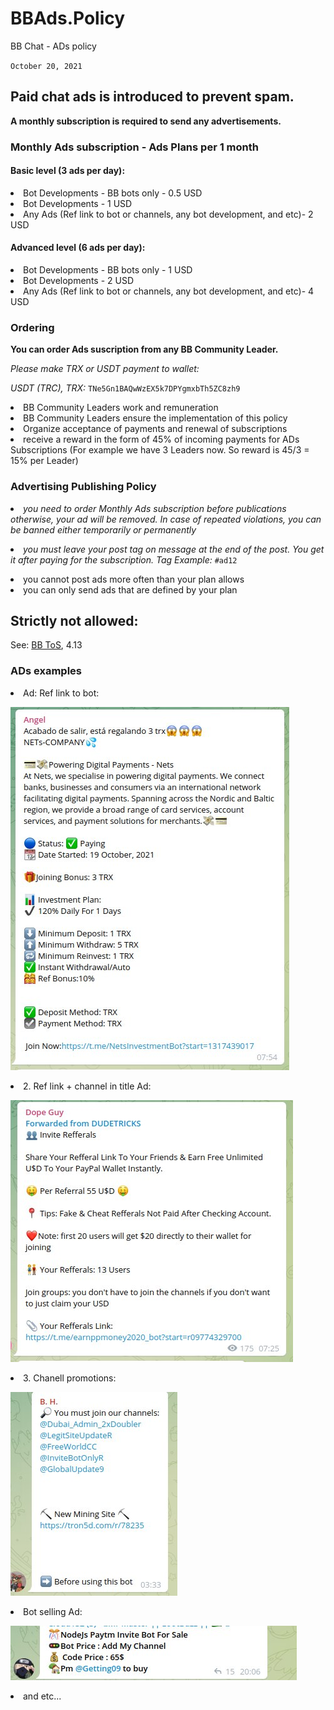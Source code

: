# BBAds.Policy
BB Chat - ADs policy

`October 20, 2021`

## Paid chat ads is introduced to prevent spam. 

<b> A monthly subscription is required to send any advertisements. </b>

### Monthly Ads subscription - Ads Plans per 1 month

#### Basic level (3 ads per day):

<li> Bot Developments - BB bots only - 0.5 USD

<li>Bot Developments - 1 USD

<li>Any Ads (Ref link to bot or channels, any bot development, and etc)- 2 USD

#### Advanced level (6 ads per day):

<li> Bot Developments - BB bots only - 1 USD

<li> Bot Developments - 2 USD

<li> Any Ads (Ref link to bot or channels, any bot development, and etc)- 4 USD

### Ordering

<b> You can order Ads suscription from any BB Community Leader. </b>

<i>Please make TRX or USDT payment to wallet:

USDT (TRC), TRX:</i> `TNe5Gn1BAQwWzEX5k7DPYgmxbTh5ZC8zh9`

<li> BB Community Leaders work and remuneration

<li> BB Community Leaders ensure the implementation of this policy

<li> Organize acceptance of payments and renewal of subscriptions

<li> receive a reward in the form of 45% of incoming payments for ADs Subscriptions (For example we have 3 Leaders now. So reward is 45/3 = 15% per Leader)

### Advertising Publishing Policy

<i><li>you need to order Monthly Ads subscription before publications otherwise, your ad will be removed. In case of repeated violations, you can be banned either temporarily or permanently</i>

<i><li>you must leave your post tag on message at the end of the post. You get it after paying for the subscription. Tag Example:</i> `#ad12`

<li> you cannot post ads more often than your plan allows

<li> you can only send ads that are defined by your plan

## Strictly not allowed:

 See: [BB ToS](https://bots.business/terms-of-service.html), 4.13

### ADs examples

<li> Ad: Ref link to bot:
 
 ![Ref link Example](https://github.com/Untoldhacker-Dev/pictoQue/blob/main/IMG_20211021_103733_425.jpg)

<li> 2. Ref link + channel in title Ad:
 
 ![Ref Link + Channel in title ad example](https://github.com/Untoldhacker-Dev/pictoQue/blob/main/IMG_20211021_103737_565.jpg)

<li> 3. Chanell promotions:
 
 ![Channel Promotion Example](https://github.com/Untoldhacker-Dev/pictoQue/blob/main/IMG_20211021_103740_285.jpg)

<li> Bot selling Ad:
 
 ![Bot Selling Ad Example](https://github.com/Untoldhacker-Dev/pictoQue/blob/main/IMG_20211021_103743_558.jpg)

<li> and etc...

 

